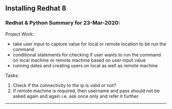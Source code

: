 ## Installing Redhat 8

### Redhat & Python Summary for 23-Mar-2020:
Project Work:
- take user input to capture value for local or remote location to be run the command
- conditional statements for checking if user wants to run the command on local machine or remote machine based on user input value
- running dates and creating users on local as well as remote machine

Tasks: 
1. Check if the connectivity to the ip is valid or not?
2. If remote machine is required, then username and pass should not be asked again and again i.e. ask once only and refer it further.
--------------------------------------------------------

